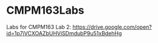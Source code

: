 # CMPM163Labs
Labs for CMPM163
Lab 2: https://drive.google.com/open?id=1p7jVCXOAZbUHViSDmdubP9u51xBdehHg
